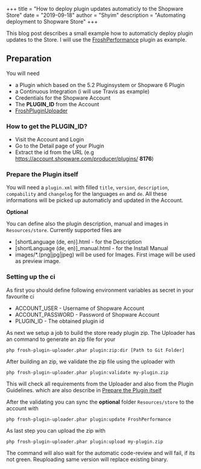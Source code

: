 +++
title = "How to deploy plugin updates automaticly to the Shopware Store"
date = "2019-09-18"
author = "Shyim"
description = "Automating deployment to Shopware Store"
+++

This blog post describes a small example how to automaticly deploy plugin updates to the Store. I will use the [FroshPerformance](https://github.com/FriendsOfShopware/FroshPerformance) plugin as example.

## Preparation

You will need

* a Plugin which based on the 5.2 Pluginsystem or Shopware 6 Plugin
* a Continuous Integration (i will use Travis as example)
* Credentials for the Shopware Account
* The **PLUGIN_ID** from the Account
* [FroshPluginUploader](https://github.com/FriendsOfShopware/FroshPluginUploader/)
    
### How to get the PLUGIN_ID?

* Visit the Account and Login
* Go to the Detail page of your Plugin
* Extract the id from the URL (e.g https://account.shopware.com/producer/plugins/ **8176**)

### Prepare the Plugin itself

You will need a `plugin.xml` with filled `title`, `version`, `description`, `compability` and `changelog` for the languages `en` and `de`. All these informations will be picked up automaticly and updated in the Account.

**Optional**

You can define also the plugin description, manual and images in `Resources/store`. Currently supported files are

* [shortLanguage (de, en)].html - for the Description
* [shortLanguage (de, en)]_manual.html - for the Install Manual
* images/*.(png|jpg|jpeg) will be used for Images. First image will be used as preview image.

### Setting up the ci

As first you should define following environment variables as secret in your favourite ci

* ACCOUNT_USER - Username of Shopware Account
* ACCOUNT_PASSWORD - Password of Shopware Account
* PLUGIN_ID - The obtained plugin id
    

As next we setup a job to build the store ready plugin zip. The Uploader has an command to generate an zip file for your
```
php frosh-plugin-uploader.phar plugin:zip:dir [Path to Git Folder]
```

After building an zip, we validate the zip file using the uploader with
```
php frosh-plugin-uploader.phar plugin:validate my-plugin.zip
```

This will check all requirements from the Uploader and also from the Plugin Guidelines. which are also describe in [Prepare the Plugin itself](#preparethepluginitself)

After the validating you can sync the **optional** folder `Resources/store` to the account with

```
php frosh-plugin-uploader.phar plugin:update FroshPerformance
```

As last step you can upload the zip with

```
php frosh-plugin-uploader.phar plugin:upload my-plugin.zip
```

The command will also wait for the automatic code-review and will fail, if its not green. Reuploading same version will replace existing binary.